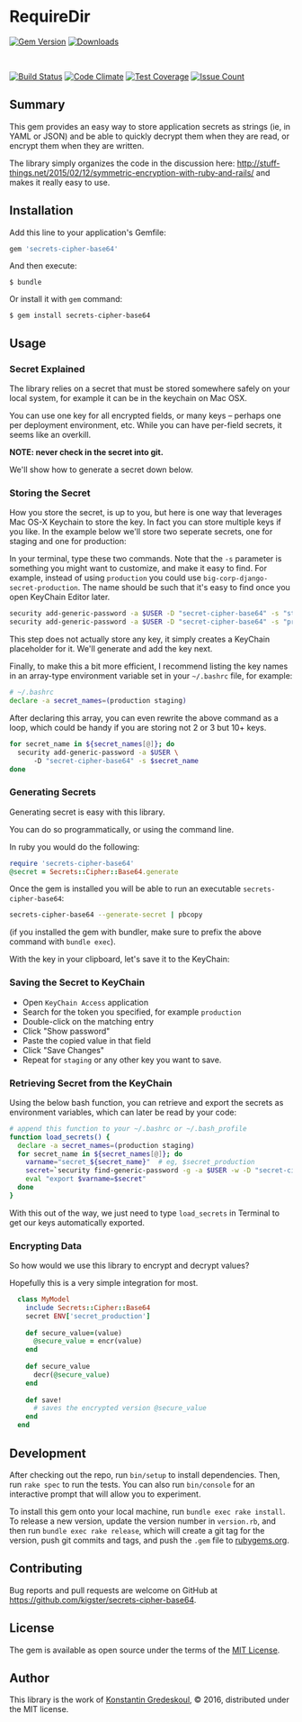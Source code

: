 # RequireDir 

[![Gem Version](https://badge.fury.io/rb/secrets-cipher-base64.svg)](https://badge.fury.io/rb/secrets-cipher-base64)
[![Downloads](http://ruby-gem-downloads-badge.herokuapp.com/secrets-cipher-base64?type=total)](https://rubygems.org/gems/secrets-cipher-base64)

<br />

[![Build Status](https://travis-ci.org/kigster/secrets-cipher-base64.svg?branch=master)](https://travis-ci.org/kigster/warp-dir)
[![Code Climate](https://codeclimate.com/github/kigster/secrets-cipher-base64/badges/gpa.svg)](https://codeclimate.com/githb/kigster/secrets-cipher-base64)
[![Test Coverage](https://codeclimate.com/github/kigster/secrets-cipher-base64/badges/coverage.svg)](https://codeclimate.com/github/kigster/secrets-cipher-base64/coverage)
[![Issue Count](https://codeclimate.com/github/kigster/secrets-cipher-base64/badges/issue_count.svg)](https://codeclimate.com/github/kigster/secrets-cipher-base64)


## Summary

This gem provides an easy way to store application secrets as strings (ie, in YAML or JSON) and be able to quickly decrypt them when they are read, or encrypt them when they are written.

The library simply organizes the code in the discussion here: http://stuff-things.net/2015/02/12/symmetric-encryption-with-ruby-and-rails/ and makes it really easy to use.

## Installation

Add this line to your application's Gemfile:

```ruby
gem 'secrets-cipher-base64'
```

And then execute:

    $ bundle

Or install it with `gem` command:

    $ gem install secrets-cipher-base64

## Usage

### Secret Explained 

The library relies on a secret that must be stored somewhere safely on your local system, for example it can be in the keychain on Mac OSX.

You can use one key for all encrypted fields, or many keys – perhaps one per deployment environment, etc. While you can have per-field secrets, it seems like an overkill.

__NOTE: never check in the secret into git.__

We'll show how to generate a secret down below.

### Storing the Secret

How you store the secret, is up to you, but here is one way that leverages Mac OS-X Keychain to store the key. In fact you can store multiple keys if you like. In the example below we'll store two seperate secrets, one for staging and one for production:

In your terminal, type these two commands. Note that the `-s` parameter is something you might want to customize, and make it easy to find. For example, instead of using `production` you could use `big-corp-django-secret-production`. The name should be such that it's easy to find once you open KeyChain Editor later.

```bash
security add-generic-password -a $USER -D "secret-cipher-base64" -s "staging"
security add-generic-password -a $USER -D "secret-cipher-base64" -s "production"
```

This step does not actually store any key, it simply creates a KeyChain placeholder for it. We'll generate and add the key next.

Finally, to make this a bit more efficient, I recommend listing the key names in an array-type environment variable set in your `~/.bashrc` file, for example:

```bash
# ~/.bashrc
declare -a secret_names=(production staging)
```

After declaring this array, you can even rewrite the above command as a loop, which could be handy if you are storing not 2 or 3 but 10+ keys.

```bash
for secret_name in ${secret_names[@]}; do
  security add-generic-password -a $USER \ 
      -D "secret-cipher-base64" -s $secret_name
done
```

### Generating Secrets
 
Generating secret is easy with this library. 

You can do so programmatically, or using the command line.

In ruby you would do the following:

```ruby
require 'secrets-cipher-base64'
@secret = Secrets::Cipher::Base64.generate
```

Once the gem is installed you will be able to run an executable `secrets-cipher-base64`:

```bash
secrets-cipher-base64 --generate-secret | pbcopy
```

(if you installed the gem with bundler, make sure to prefix the above command with `bundle exec`).

With the key in your clipboard, let's save it to the KeyChain:
 
### Saving the Secret to KeyChain

* Open `KeyChain Access` application 
* Search for the token you specified, for example `production`
* Double-click on the matching entry
* Click "Show password"
* Paste the copied value in that field
* Click "Save Changes"
* Repeat for `staging` or any other key you want to save.

### Retrieving Secret from the KeyChain

Using the below bash function, you can retrieve and export the secrets as environment variables, which can later be read by your code:

```bash
# append this function to your ~/.bashrc or ~/.bash_profile
function load_secrets() {
  declare -a secret_names=(production staging)
  for secret_name in ${secret_names[@]}; do
    varname="secret_${secret_name}"  # eg, $secret_production 
    secret=`security find-generic-password -g -a $USER -w -D "secret-cipher-base64" -s "$secret_name"`
    eval "export $varname=$secret"
  done
}  
```

With this out of the way, we just need to type `load_secrets` in Terminal to get our keys automatically exported.

### Encrypting Data

So how would we use this library to encrypt and decrypt values?

Hopefully this is a very simple integration for most.

```ruby
  class MyModel
    include Secrets::Cipher::Base64
    secret ENV['secret_production']
    
    def secure_value=(value)
      @secure_value = encr(value)
    end
    
    def secure_value
      decr(@secure_value)
    end
    
    def save!
      # saves the encrypted version @secure_value
    end
  end
```

## Development

After checking out the repo, run `bin/setup` to install dependencies. Then, run `rake spec` to run the tests. You can also run `bin/console` for an interactive prompt that will allow you to experiment.

To install this gem onto your local machine, run `bundle exec rake install`. To release a new version, update the version number in `version.rb`, and then run `bundle exec rake release`, which will create a git tag for the version, push git commits and tags, and push the `.gem` file to [rubygems.org](https://rubygems.org).

## Contributing

Bug reports and pull requests are welcome on GitHub at https://github.com/kigster/secrets-cipher-base64.

## License

The gem is available as open source under the terms of the [MIT License](http://opensource.org/licenses/MIT).

## Author

This library is the work of [Konstantin Gredeskoul](http:/kig.re), &copy; 2016, distributed under the MIT license.

